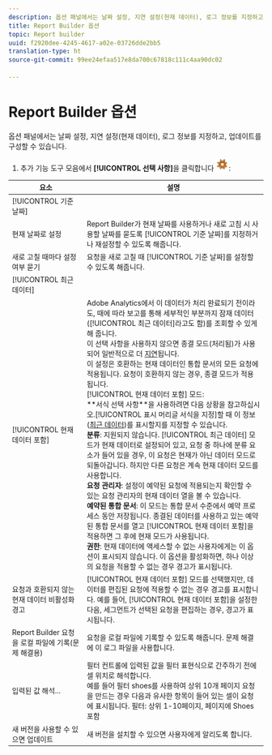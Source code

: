 ```yaml
---
description: 옵션 패널에서는 날짜 설정, 지연 설정(현재 데이터), 로그 정보를 지정하고, 업데이트를 구성할 수 있습니다.
title: Report Builder 옵션
topic: Report builder
uuid: f2920dee-4245-4617-a02e-03726dde2bb5
translation-type: ht
source-git-commit: 99ee24efaa517e8da700c67818c111c4aa90dc02

---
```



# Report Builder 옵션

옵션 패널에서는 날짜 설정, 지연 설정(현재 데이터), 로그 정보를 지정하고, 업데이트를 구성할 수 있습니다.

1. 추가 기능 도구 모음에서 **[!UICONTROL 선택 사항]**&#x200B;을 클릭합니다 ![](assets/options_icon.png):

| 요소 | 설명 |
|--- |--- |
| [!UICONTROL 기준 날짜] |  |
| 현재 날짜로 설정 | Report Builder가 현재 날짜를 사용하거나 새로 고침 시 사용할 날짜를 묻도록 [!UICONTROL 기준 날짜]를 지정하거나 재설정할 수 있도록 해줍니다. |
| 새로 고칠 때마다 설정 여부 묻기 | 요청을 새로 고칠 때 [!UICONTROL 기준 날짜]를 설정할 수 있도록 해줍니다. |
| [!UICONTROL 최근 데이터] |  |
| [!UICONTROL 현재 데이터 포함] | Adobe Analytics에서 이 데이터가 처리 완료되기 전이라도, 때에 따라 보고를 통해 세부적인 부분까지 잠재 데이터([!UICONTROL 최근 데이터]라고도 함)를 조회할 수 있게 해 줍니다.<br>이 선택 사항을 사용하지 않으면 종결 모드(처리됨)가 사용되어 일반적으로 더 [지연](https://marketing.adobe.com/resources/help/ko_KR/reference/data_latency.html)됩니다.<br>이 설정은 호환하는 현재 데이터인 통합 문서의 모든 요청에 적용됩니다. 요청이 호환하지 않는 경우, 종결 모드가 적용됩니다.<br>[!UICONTROL 현재 데이터 포함] 모드:<br>**서식 선택 사항&#x200B;**을 사용하려면 다음 상황을 참고하십시오.[!UICONTROL 표시 머리글 서식을 지정]할 때 이 정보([최근 데이터](/help/analyze/report-builder/layout/t-format-display-headers.md))를 표시할지를 지정할 수 있습니다.<br>**분류**: 지원되지 않습니다. [!UICONTROL 최근 데이터] 모드가 현재 데이터로 설정되어 있고, 요청 중 하나에 분류 요소가 들어 있을 경우, 이 요청은 현재가 아닌 데이터 모드로 되돌아갑니다. 하지만 다른 요청은 계속 현재 데이터 모드를 사용합니다.<br>**요청 관리자&#x200B;**: 설정이 예약된 요청에 적용되는지 확인할 수 있는 요청 관리자의 현재 데이터 열을 볼 수 있습니다.<br>**예약된 통합 문서**: 이 모드는 통합 문서 수준에서 예약 프로세스 동안 저장됩니다. 종결된 데이터를 사용하고 있는 예약된 통합 문서를 열고 [!UICONTROL 현재 데이터 포함]을 적용하면 그 후에 현재 모드가 사용됩니다.<br>**권한&#x200B;**: 현재 데이터에 액세스할 수 없는 사용자에게는 이 옵션이 표시되지 않습니다.  이 옵션을 활성화하면, 하나 이상의 요청을 적용할 수 없는 경우 경고가 표시됩니다. |
| 요청과 호환되지 않는 현재 데이터 비활성화 경고 | [!UICONTROL 현재 데이터 포함] 모드를 선택했지만, 데이터를 편집된 요청에 적용할 수 없는 경우 경고를 표시합니다.  예를 들어, [!UICONTROL 현재 데이터 포함]을 설정한 다음, 세그먼트가 선택된 요청을 편집하는 경우, 경고가 표시됩니다. |
| Report Builder 요청을 로컬 파일에 기록(문제 해결용) | 요청을 로컬 파일에 기록할 수 있도록 해줍니다. 문제 해결에 이 로그 파일을 사용합니다. |
| 입력된 값 해석... | 필터 컨트롤에 입력된 값을 필터 표현식으로 간주하기 전에 셀 위치로 해석합니다.<br>예를 들어 필터 shoes를 사용하여 상위 10개 페이지 요청을 만드는 경우 다음과 유사한 항목이 들어 있는 셀이 요청에 표시됩니다.  필터: 상위 1-10페이지, 페이지에 Shoes 포함 |
| 새 버전을 사용할 수 있으면 업데이트 | 새 버전을 설치할 수 있으면 사용자에게 알리도록 합니다. |
